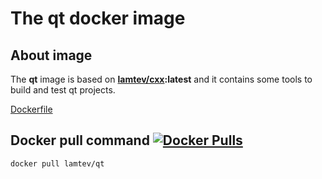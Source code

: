 # The qt docker image

## About image

The __qt__ image is based on [__lamtev/cxx__](https://hub.docker.com/r/lamtev/cxx/)__:latest__ and it contains some tools to build and test qt projects.

[Dockerfile](https://github.com/lamtev/build-tools-dockers/blob/master/qt/Dockerfile)

## Docker pull command [![Docker Pulls](https://img.shields.io/docker/pulls/lamtev/qt.svg?style=flat-square)](https://hub.docker.com/r/lamtev/qt/)

`docker pull lamtev/qt`
